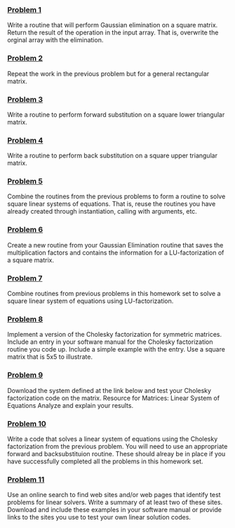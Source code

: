 ### [Problem 1](https://github.com/brandibushman/Math-4610-USU-Keobbe/tree/master/Software%20Manual%20Folder)
Write a routine that will perform Gaussian elimination on a square matrix. Return the result of the operation in the input array. That is, overwrite the orginal array with the elimination.

### [Problem 2](https://github.com/brandibushman/Math-4610-USU-Keobbe/blob/master/Software%20Manual%20Folder/Gaussian%20Elim%20General.md)
Repeat the work in the previous problem but for a general rectangular matrix.

### [Problem 3](https://github.com/brandibushman/Math-4610-USU-Keobbe/blob/master/Software%20Manual%20Folder/Forward%20Sub%20LT.md)
Write a routine to perform forward substitution on a square lower triangular matrix.

### [Problem 4](https://github.com/brandibushman/Math-4610-USU-Keobbe/blob/master/Software%20Manual%20Folder/Back%20Sub%20UT.md)
Write a routine to perform back substitution on a square upper triangular matrix.

### [Problem 5](https://github.com/brandibushman/Math-4610-USU-Keobbe/blob/master/Software%20Manual%20Folder/Square%20Syst%20Lin.md)
Combine the routines from the previous problems to form a routine to solve square linear systems of equations. That is, reuse the routines you have already created through instantiation, calling with arguments, etc. 

### [Problem 6](https://github.com/brandibushman/Math-4610-USU-Keobbe/blob/master/Software%20Manual%20Folder/Gaussian%20Elim%20hw4.md)
Create a new routine from your Gaussian Elimination routine that saves the multiplication factors and contains the information for a LU-factorization of a square matrix.

### [Problem 7](https://github.com/brandibushman/Math-4610-USU-Keobbe/blob/master/Software%20Manual%20Folder/LU%20Factor.md)
Combine routines from previous problems in this homework set to solve a square linear system of equations using LU-factorization.

### [Problem 8](https://github.com/brandibushman/Math-4610-USU-Keobbe/blob/master/Software%20Manual%20Folder/Cholesky%205.md)
Implement a version of the Cholesky factorization for symmetric matrices. Include an entry in your software manual for the Cholesky factorization routine you code up. Include a simple example with the entry. Use a square matrix that is 5x5 to illustrate.

### [Problem 9](https://github.com/brandibushman/Math-4610-USU-Keobbe/blob/master/Practice/Prob%209%20hmwk%204.md)
Download the system defined at the link below and test your Cholesky factorization code on the matrix. Resource for Matrices: Linear System of Equations Analyze and explain your results.


### [Problem 10](https://github.com/brandibushman/Math-4610-USU-Keobbe/blob/master/Software%20Manual%20Folder/Cholesky%20forwardback.md)
Write a code that solves a linear system of equations using the Cholesky factorization from the previous problem. You will need to use an appropriate forward and backsubstituion routine. These should alreay be in place if you have successfully completed all the problems in this homework set.


### [Problem 11](https://github.com/brandibushman/Math-4610-USU-Keobbe/blob/master/Practice/Prob%2011%20hw%204.md)
 Use an online search to find web sites and/or web pages that identify test problems for linear solvers. Write a summary of at least two of these sites. Download and include these examples in your software manual or provide links to the sites you use to test your own linear solution codes.
